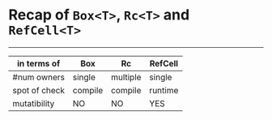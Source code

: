 # Recap of `Box<T>`, `Rc<T>` and `RefCell<T>`
---


in terms of | Box| Rc | RefCell
---|---|---|---
#num owners | single | multiple | single
spot of check | compile | compile | runtime
mutatibility | NO | NO | YES





